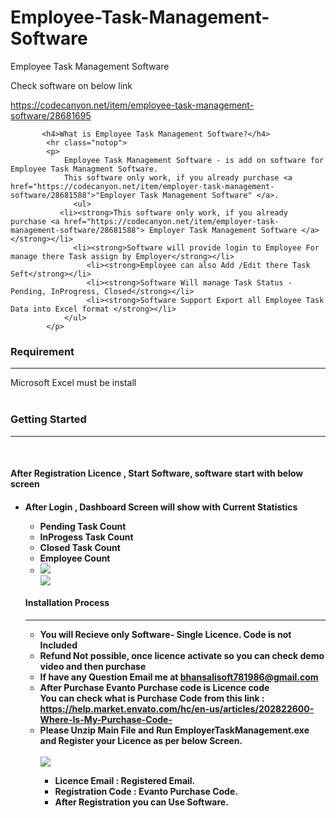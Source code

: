 
# Employee-Task-Management-Software
Employee Task Management Software

Check software on below link

https://codecanyon.net/item/employee-task-management-software/28681695

           <h4>What is Employee Task Management Software?</h4>
            <hr class="notop">
            <p>
                Employee Task Management Software - is add on software for Employee Task Managment Software.
				This software only work, if you already purchase <a href="https://codecanyon.net/item/employer-task-management-software/28681588">"Employer Task Management Software" </a>.
				  <ul>
			   <li><strong>This software only work, if you already purchase <a href="https://codecanyon.net/item/employer-task-management-software/28681588"> Employer Task Management Software </a></strong></li>
                  <li><strong>Software will provide login to Employee For manage there Task assign by Employer</strong></li>
					 <li><strong>Employee can also Add /Edit there Task Seft</strong></li>
					 <li><strong>Software Will manage Task Status - Pending, InProgress, Closed</strong></li>				
					 <li><strong>Software Support Export all Employee Task Data into Excel format </strong></li>	
                </ul>
            </p>
   <div class="page-header">
                <h3>Requirement </h3>
                <hr class="notop">
 Microsoft Excel must be install
            </div>
            <br>
    <div class="page-header">
                <h3>Getting Started</h3>
                <hr class="notop">
            </div>
            <br>
            <h4>After Registration Licence , Start Software, software start with below screen</h4>
			 <ul>
			 <li>
			 <h4>After Login , Dashboard Screen will show with Current Statistics 
			 <ul>
			 <li>
			 Pending Task Count
			 </li>
			  <li>
			  InProgess Task Count
			 </li>
			  <li>
			   Closed Task Count
			 </li>
			  <li>
			   Employee Count
			 </li>
			 <li>
			 <img src="http://bhansalisoft.com/EvantoSnap/Employee/04.png"></img>
			 </li>
			 <img src="http://bhansalisoft.com/EvantoSnap/Employee/06.png"></img>
			 </ul>
			   <div class="page-header">
                <h4>Installation Process </h4>
                <hr class="notop">
            </div>
            <ul>
			    <li>You will Recieve only Software- Single Licence. Code is not Included</li>
	      <li>Refund Not possible, once licence activate so you can check demo video and then purchase</li>
	<li>	If have any Question Email me at  <a href="mailto:bhansalisoft781986@gmail.com">bhansalisoft781986@gmail.com</a>
      </li>
                <li>After Purchase Evanto Purchase code is Licence code 
                  <br/>
                   You can check what is Purchase Code from this link :<a href="https://help.market.envato.com/hc/en-us/articles/202822600-Where-Is-My-Purchase-Code-"> https://help.market.envato.com/hc/en-us/articles/202822600-Where-Is-My-Purchase-Code-</a>
				</li>
	           <li> Please Unzip Main File and Run <b>EmployerTaskManagement.exe</b> and Register your Licence as per below Screen.</li>
			       <br/>
     			<img src="http://bhansalisoft.com/EvantoSnap/Employee/01.png"></img>
			   <ul>
                  <li>Licence Email :   Registered Email.</li>
				  <li>Registration Code :  Evanto Purchase Code.</li>
				   <li>After Registration you can Use Software.</li>
                </ul>
            </ul>
			
	
